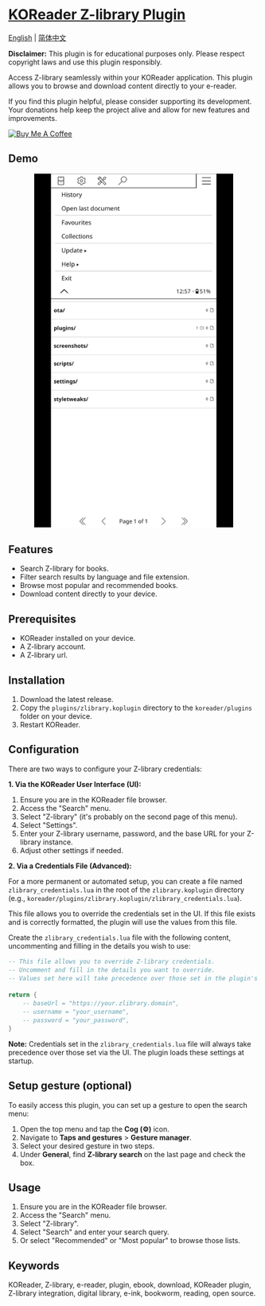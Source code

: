 # [KOReader Z-library Plugin](https://github.com/ZlibraryKO/zlibrary.koplugin)

[English](README.md) | [简体中文](assets/README.zh-CN.md)

**Disclaimer:** This plugin is for educational purposes only. Please respect copyright laws and use this plugin responsibly.

Access Z-library seamlessly within your KOReader application. This plugin allows you to browse and download content directly to your e-reader.

If you find this plugin helpful, please consider supporting its development. Your donations help keep the project alive and allow for new features and improvements.

<a href="https://buymeacoffee.com/zlibraryko" target="_blank"><img src="https://cdn.buymeacoffee.com/buttons/default-orange.png" alt="Buy Me A Coffee" height="41" width="174"></a>

## Demo

<div align="center">
  <img src="assets/search_and_download.gif" width="400">
</div>


## Features

*   Search Z-library for books.
*   Filter search results by language and file extension.
*   Browse most popular and recommended books.
*   Download content directly to your device.


## Prerequisites

*   KOReader installed on your device.
*   A Z-library account.
*   A Z-library url.

## Installation

1.  Download the latest release.
2.  Copy the `plugins/zlibrary.koplugin` directory to the `koreader/plugins` folder on your device.
3.  Restart KOReader.

## Configuration

There are two ways to configure your Z-library credentials:

**1. Via the KOReader User Interface (UI):**

1.  Ensure you are in the KOReader file browser.
2.  Access the "Search" menu.
3.  Select "Z-library" (it's probably on the second page of this menu).
4.  Select "Settings".
5.  Enter your Z-library username, password, and the base URL for your Z-library instance.
6.  Adjust other settings if needed.

**2. Via a Credentials File (Advanced):**

For a more permanent or automated setup, you can create a file named `zlibrary_credentials.lua` in the root of the `zlibrary.koplugin` directory (e.g., `koreader/plugins/zlibrary.koplugin/zlibrary_credentials.lua`).

This file allows you to override the credentials set in the UI. If this file exists and is correctly formatted, the plugin will use the values from this file.

Create the `zlibrary_credentials.lua` file with the following content, uncommenting and filling in the details you wish to use:

```lua
-- This file allows you to override Z-library credentials.
-- Uncomment and fill in the details you want to override.
-- Values set here will take precedence over those set in the plugin's UI.

return {
    -- baseUrl = "https://your.zlibrary.domain",
    -- username = "your_username",
    -- password = "your_password",
}
```

**Note:** Credentials set in the `zlibrary_credentials.lua` file will always take precedence over those set via the UI. The plugin loads these settings at startup.

## Setup gesture (optional)

To easily access this plugin, you can set up a gesture to open the search menu:

1.  Open the top menu and tap the **Cog (⚙️)** icon.
2.  Navigate to **Taps and gestures** > **Gesture manager**.
3.  Select your desired gesture in two steps.
4.  Under **General**, find **Z-library search** on the last page and check the box.

## Usage

1.  Ensure you are in the KOReader file browser.
2.  Access the "Search" menu.
3.  Select "Z-library".
4.  Select "Search" and enter your search query.
5.  Or select "Recommended" or "Most popular" to browse those lists.

## Keywords

KOReader, Z-library, e-reader, plugin, ebook, download, KOReader plugin, Z-library integration, digital library, e-ink, bookworm, reading, open source.
